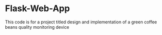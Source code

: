 # Flask-Web-App
This code is for a project titled  design and implementation of a green coffee beans quality monitoring device
